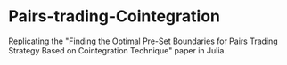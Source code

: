 # Pairs-trading-Cointegration
Replicating the "Finding the Optimal Pre-Set Boundaries for Pairs Trading Strategy Based on Cointegration Technique" paper in Julia.
